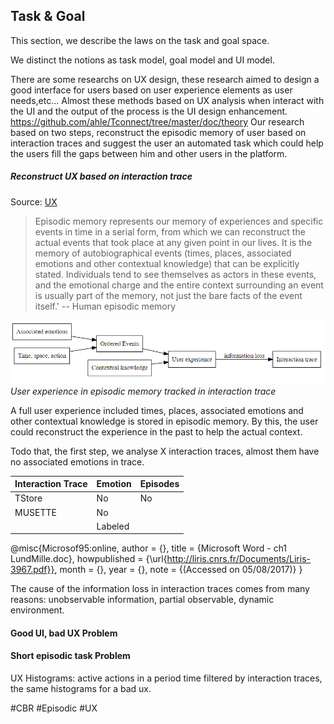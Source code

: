 ## Task & Goal

This section, we describe the laws on the task and goal space.

We distinct the notions as task model, goal model and UI model.

There are some researchs on UX design, these research aimed to design a good interface for users based on user experience elements as user needs,etc...
Almost these methods based on UX analysis when interact with the UI and the output of the process is the UI design enhancement.
https://github.com/ahle/Tconnect/tree/master/doc/theory
Our research based on two steps, reconstruct the episodic memory of user based on interaction traces and suggest the user an automated task which could help the users fill the gaps between him and other users in the platform.

##### Reconstruct UX based on interaction trace

Source: [UX](http://www.usabilis.com/definition-ux-experience-utilisateur-user-experience/)

> Episodic memory represents our memory of experiences and specific events in time in a serial form, from which we can reconstruct the 
> actual events that took place at any given point in our lives. 
> It is the memory of autobiographical events (times, places, associated emotions and other contextual knowledge) that can be explicitly 
> stated.
> Individuals tend to see themselves as actors in these events, and the emotional charge and the entire context surrounding an event is 
> usually part of the memory, not just the bare facts of the event itself.'
> --  Human episodic memory

![Episodic memory](image/UX.png)
*User experience in episodic memory tracked in interaction trace*

A full user experience included times, places, associated emotions and other contextual knowledge is stored in episodic memory.
By this, the user could reconstruct the experience in the past to help the actual context. 

Todo that, the first step, we analyse X interaction traces, almost them have no associated emotions in trace.

| Interaction Trace | Emotion   | Episodes |
| ----------------- | -------   | -------- |
| TStore            |   No      |     No   |
| MUSETTE           |   No      |          |
|                   |   Labeled |          |


@misc{Microsof95:online,
author = {},
title = {Microsoft Word - ch1 LundMille.doc},
howpublished = {\url{http://liris.cnrs.fr/Documents/Liris-3967.pdf}},
month = {},
year = {},
note = {(Accessed on 05/08/2017)}
}

The cause of the information loss in interaction traces comes from many reasons: unobservable information, partial observable, dynamic environment.

#### Good UI, bad UX Problem




#### Short episodic task Problem






UX Histograms: active actions in a period time filtered by interaction traces, the same histograms for a bad ux. 









#CBR #Episodic #UX







